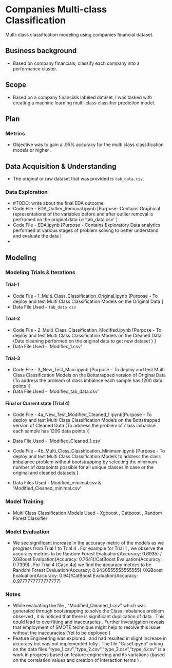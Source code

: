 # Companies Multi-class Classification

Multi-class classification modeling using companies financial dataset.

## Business background
* Based on company financials, classify each company into a performance cluster.

## Scope
* Based on a company financials labeled dataset, I was tasked with creating a machine learning multi-class classifier prediction model.

## Plan
### Metrics
* Objective was to gain a .95% accuracy for the multi class classification models or higher .

## Data Acquisition & Understanding
* The original or raw dataset that was provided is `tab_data.csv`.


### Data Exploration
* #TODO: write about the final EDA outcome
* Code File - EDA_Outlier_Removal.ipynb [Purpose- Contains Graphical representations of the variables before and after outlier removal is perfromed on the original data i.e 'tab_data.csv' ]
* Code File - EDA.ipynb [Purpose - Contains Exploratory Data analytics performed at various stages of problem solving to better understand and evaluate the data ]
* 

## Modeling

### Modeling Trials & Iterations
#### Trial-1 
* Code File - 1_Multi_Class_Classification_Original.ipynb [Purpose - To deploy and test Multi Class Classification Models on the Original Data ]
* Data File Used - `tab_data.csv`
#### Trial-2
* Code File - 2_Multi_Class_Classification_Modified.ipynb  [Purpose - To deploy and test Multi Class Classification Models on the Cleaned Data (Data cleaning performed on the original data to get new dataset ) ]
* Data File Used - 'Modified_1.csv'
#### Trial-3
* Code File - 3_New_Test_Main.ipynb [Purpose - To deploy and test Multi Class Classification Models on the Bottstrapped version of Original Data (To address the problem of class imbalnce each sample has 1200 data points )]
* Data File Used - 'Modified_tab_data.csv'
#### Final or Current state (Trial 4)
* Code File - 4a_New_Test_Modified_Cleaned_1.ipynb[Purpose - To deploy and test Multi Class Classification Models on the Bottstrapped version of Cleaned Data (To address the problem of class imbalnce each sample has 1200 data points )]
* Data File Used - 'Modified_Cleaned_1.csv'

* Code File - 4b_Multi_Class_Classification_Minimum.ipynb [Purpose - To deploy and test Multi Class Classification Models to address the class imbalance problem without bootstrapping by selecting the minimum number of datapoints possible for all unique classes in case or the original and cleaned datasets  ]
* Data Files Used - Modified_minimal.csv & 'Modified_Cleaned_minimal.csv'
  

### Model Training

* Multi Class Classification Models Used - Xgboost , Catboost , Random Forest Classifier

### Model Evaluation

* We see significant increase in the accuracy metric of the models as we progress from Trial 1 to Trial 4 . For example for Trial 1 , we observe the accuracy metrics to be Random Forest Evaluation(Accuracy: 0.6935) / XGBoost Evaluation(Accuracy: 0.7641)/CatBoost Evaluation(Accuracy: 0.7399) . For Trial 4 (Case 4a) we find the accuracy metrics to be Random Forest Evaluation(Accuracy: 0.9430555555555555) /XGBoost Evaluation(Accuracy: 0.94)/CatBoost Evaluation(Accuracy: 0.9777777777777777)


### Notes

* While evaluating the file , "Modified_Cleaned_1.csv" which was generated through bootstrapping to solve the Class imbalance problem observed , it is noticed that there is significant duplication of data . This could lead to overfitting and inaccuracies . Further investigation reveals that employment of SMOTE technique might help to resolve this issue without the inaccuracies (Yet to be deployed )
* Feature Engineering was explored , and had resulted in slight increase in accuracy but was not implemented fully . The file "Case1.ipynb" orking on the data files "type_1.csv","type_2.csv","type_3.csv","type_4.csv" is a work in progress based on feature enginerring and its variations (based on the correlation values and creation of interaction terms ) . 

